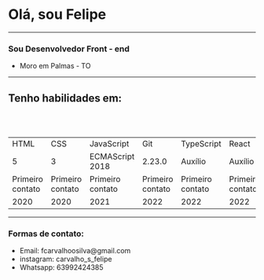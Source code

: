 # Olá, sou Felipe
<hr>
<h3>Sou Desenvolvedor Front - end</h3>
<ul>
  <li>Moro em Palmas - TO</li>
  </ul>
<hr>
<h2>Tenho habilidades em:</h2>

<table>
<tr>
<td>HTML</td>
<td>CSS</td>
<td>JavaScript</td>
<td>Git</td>
<td>TypeScript</td>
  <td>React</td>
</tr>
<tr>
<td>5</td>
<td>3</td>
<td>ECMAScript 2018</td>
<td>2.23.0</td>
  <td>Auxílio</td>
  <td>Auxílio</td>
</tr>
  <tr>
   <td>Primeiro contato</td>
  <td>Primeiro contato</td>
  <td>Primeiro contato</td>
  <td>Primeiro contato</td>
  <td>Primeiro contato</td>
  <td>Primeiro contato</td>
  </tr>
  <br>
  <br>
  <tr>
   <td>2020</td>
  <td>2020</td>
  <td>2021</td>
  <td>2022</td>
  <td>2022</td>
   <td>2022</td></tr>
</table>
<hr>
<h3> Formas de contato:</h3>
<ul >
<li> Email: fcarvalhoosilva@gmail.com</li>
<li> instagram: carvalho_s_felipe</li>
  <li>Whatsapp: 63992424385</li>
  </ul>
 


